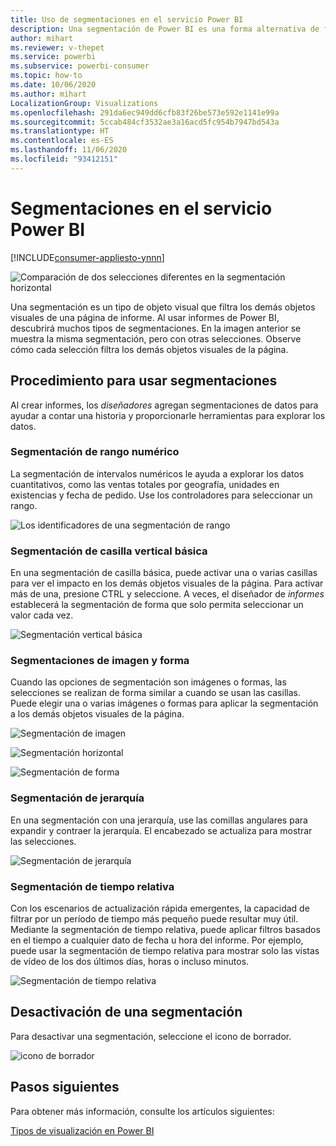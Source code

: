 ```yaml
---
title: Uso de segmentaciones en el servicio Power BI
description: Una segmentación de Power BI es una forma alternativa de filtro que limita la parte del conjunto de datos que se muestra en las demás visualizaciones de un informe.
author: mihart
ms.reviewer: v-thepet
ms.service: powerbi
ms.subservice: powerbi-consumer
ms.topic: how-to
ms.date: 10/06/2020
ms.author: mihart
LocalizationGroup: Visualizations
ms.openlocfilehash: 291da6ec949dd6cfb83f26be573e592e1141e99a
ms.sourcegitcommit: 5ccab484cf3532ae3a16acd5fc954b7947bd543a
ms.translationtype: HT
ms.contentlocale: es-ES
ms.lasthandoff: 11/06/2020
ms.locfileid: "93412151"
---
```

# <a name="slicers-in-the-power-bi-service"></a>Segmentaciones en el servicio Power BI

[!INCLUDE[consumer-appliesto-ynnn](../includes/consumer-appliesto-yynn.md)]

![Comparación de dos selecciones diferentes en la segmentación horizontal](media/end-user-slicer/power-bi-slider.png)

Una segmentación es un tipo de objeto visual que filtra los demás objetos visuales de una página de informe. Al usar informes de Power BI, descubrirá muchos tipos de segmentaciones. En la imagen anterior se muestra la misma segmentación, pero con otras selecciones. Observe cómo cada selección filtra los demás objetos visuales de la página.  


## <a name="how-to-use-slicers"></a>Procedimiento para usar segmentaciones
Al crear informes, los *diseñadores* agregan segmentaciones de datos para ayudar a contar una historia y proporcionarle herramientas para explorar los datos.

### <a name="numeric-range-slicer"></a>Segmentación de rango numérico
 La segmentación de intervalos numéricos le ayuda a explorar los datos cuantitativos, como las ventas totales por geografía, unidades en existencias y fecha de pedido. Use los controladores para seleccionar un rango. 

![Los identificadores de una segmentación de rango](media/end-user-slicer/power-bi-handles.png)

### <a name="basic-vertical-checkbox-slicer"></a>Segmentación de casilla vertical básica

En una segmentación de casilla básica, puede activar una o varias casillas para ver el impacto en los demás objetos visuales de la página. Para activar más de una, presione CTRL y seleccione. A veces, el diseñador de *informes* establecerá la segmentación de forma que solo permita seleccionar un valor cada vez. 

![Segmentación vertical básica](media/end-user-slicer/power-bi-basic.png)

### <a name="image-and-shape-slicers"></a>Segmentaciones de imagen y forma
Cuando las opciones de segmentación son imágenes o formas, las selecciones se realizan de forma similar a cuando se usan las casillas. Puede elegir una o varias imágenes o formas para aplicar la segmentación a los demás objetos visuales de la página. 

![Segmentación de imagen](media/end-user-slicer/power-bi-image.png)    

![Segmentación horizontal](media/end-user-slicer/power-bi-horizontal.png)    

![Segmentación de forma](media/end-user-slicer/power-bi-boxes.png)

### <a name="hierarchy-slicer"></a>Segmentación de jerarquía

En una segmentación con una jerarquía, use las comillas angulares para expandir y contraer la jerarquía. El encabezado se actualiza para mostrar las selecciones.

![Segmentación de jerarquía](media/end-user-slicer/power-bi-hierarchy.png)

### <a name="relative-time-slicer"></a>Segmentación de tiempo relativa
Con los escenarios de actualización rápida emergentes, la capacidad de filtrar por un período de tiempo más pequeño puede resultar muy útil.
Mediante la segmentación de tiempo relativa, puede aplicar filtros basados en el tiempo a cualquier dato de fecha u hora del informe. Por ejemplo, puede usar la segmentación de tiempo relativa para mostrar solo las vistas de vídeo de los dos últimos días, horas o incluso minutos. 

![Segmentación de tiempo relativa](media/end-user-slicer/power-bi-relative-time.png)

## <a name="deactivate-a-slicer"></a>Desactivación de una segmentación
Para desactivar una segmentación, seleccione el icono de borrador.

![icono de borrador](media/end-user-slicer/power-bi-eraser.png)

## <a name="next-steps"></a>Pasos siguientes
Para obtener más información, consulte los artículos siguientes:

[Tipos de visualización en Power BI](end-user-visualizations.md)

